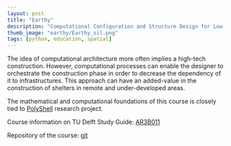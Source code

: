 ```yaml
---
layout: post
title: "Earthy"
description: "Computational Configuration and Structure Design for Low-Tech Earthy Constructions"
thumb_image: "earthy/Earthy_sil.png"
tags: [python, education, spatial]
---
```


The idea of computational architecture more often implies a high-tech construction. However, computational processes can enable the designer to orchestrate the construction phase in order to decrease the dependency of it to infrastructures. This approach can have an added-value in the construction of shelters in remote and under-developed areas.

The mathematical and computational foundations of this course is closely tied to [PolyShell](https://shervinazadi.github.io/p/polyshell) research project.

Course information on TU Delft Study Guide: [AR3B011](https://studiegids.tudelft.nl/a101_displayCourse.do?course_id=48987)

Repository of the course: [git](https://gitlab.com/Pirouz-Nourian/Earthy)

